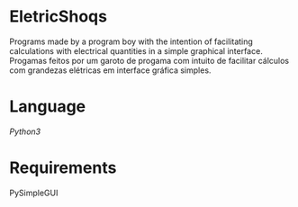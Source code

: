 # EletricShoqs

Programs made by a program boy with the intention of facilitating calculations with electrical quantities in a simple graphical interface.
Progamas feitos por um garoto de progama com intuito de facilitar cálculos com grandezas elétricas em interface gráfica simples.

# Language

*Python3*

# Requirements

PySimpleGUI
